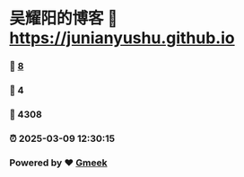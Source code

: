 # 吴耀阳的博客 :link: https://junianyushu.github.io 
### :page_facing_up: [8](https://junianyushu.github.io/tag.html) 
### :speech_balloon: 4 
### :hibiscus: 4308 
### :alarm_clock: 2025-03-09 12:30:15 
### Powered by :heart: [Gmeek](https://github.com/Meekdai/Gmeek)
